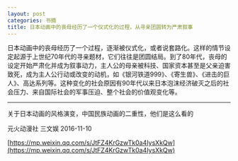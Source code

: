 ```yaml
---
layout: post
categories: 书摘
title: 日本动画中的丧母经历了一个仪式化的过程，从寻亲团圆转为严肃叙事
---
```


日本动画中的丧母经历了一个过程，逐渐被仪式化，或者说套路化。这样的情节设定起源于上世纪70年代的寻亲题材，它们往往是团圆结局。到了80年代，丧母的设定开始严肃化并成为叙事动力，主人公的母亲被科技、国家资本甚至是父亲迫害致死，成为主人公行动或改变的动机，如《银河铁道999》、《寄生兽》、《进击的巨人》、高达系列等。这种变化的社会原因有90年代以来日本泡沫经济破灭之后的社会压力、来自国际社会的军事压迫、整个社会的价值观变化等。

---

关于日本动画的风格演变，中国民族动画的二重性，他们是这么看的

元火动漫社  三文娱  2016-11-10

[https://mp.weixin.qq.com/s/JtFZ4KrGzwTk0a4IysXkQw](https://mp.weixin.qq.com/s/JtFZ4KrGzwTk0a4IysXkQw)